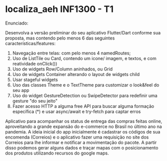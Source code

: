 # localiza_aeh INF1300 - T1

Enunciado:

Desenvolva a versão preliminar do seu aplicativo Flutter/Dart conforme sua proposta, mas contendo pelo menos 6 das seguintes características/features:
1. Navegação entre telas: com pelo menos 4 namedRoutes;
2. Uso de ListTile  ou Card, contendo um icone/ imagem, e textos, e com reatividade onClick())
3. Uso de widgets Row/Column aninhados, ou Grid 
4. Uso de widgets Container alterando o layout de widgets child
5. Usar stageful widgets
5. Uso das classes Theme  e o TextTheme para customizar o look&feel do seu app 
6. Uso do widget GestureDetection ou SwipeDetector para redefinir uma gesture "do seu jeito" 
7. Fazer acesso HTTP a alguma free API para buscar alguma formação específica (*) e usar async/await e try-fetch para captar erros


Aplicativo para acompanhar os status de entrega das compras feitas online, aproveitando a grande expansão do e-commerce no Brasil no último ano na pandemia. A ideia inicial do app inicialmente é cadastrar os códigos de sua encomenda (Correios) e o aplicativo fazer uma requisição no site dos Correios para lhe informar e notificar a movimentação do pacote. A partir disso podemos gerar alguns dados e traçar mapas com o posicionamento dos produtos utilizando recursos do google maps.

